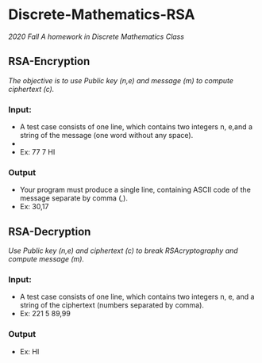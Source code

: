 # Discrete-Mathematics-RSA
*2020 Fall*
_A homework in Discrete Mathematics Class_

## RSA-Encryption
*The objective is to use Public key (n,e) and message (m) to compute ciphertext (c).*
### Input: 
* A test case consists of one line, which contains two integers n, e,and a string of the message (one word without any space).
* 
* Ex: 77 7 HI
### Output
* Your program must produce a single line, containing ASCII code of the message separate by comma (,).
* Ex: 30,17

## RSA-Decryption
*Use Public key (n,e) and ciphertext (c) to break RSAcryptography and compute message (m).*
### Input:
* A test case consists of one line, which contains two integers n, e, and a string of the ciphertext (numbers separated by comma).
* Ex: 221 5 89,99
### Output
* Ex: HI
